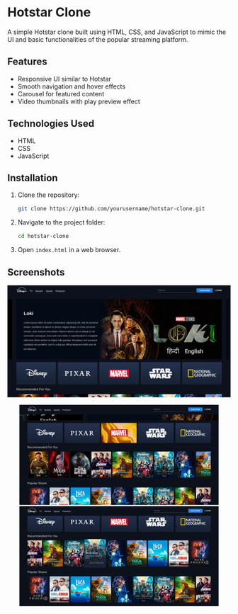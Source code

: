 # Hotstar Clone

A simple Hotstar clone built using HTML, CSS, and JavaScript to mimic the UI and basic functionalities of the popular streaming platform.

## Features
- Responsive UI similar to Hotstar
- Smooth navigation and hover effects
- Carousel for featured content
- Video thumbnails with play preview effect

## Technologies Used
- HTML
- CSS
- JavaScript

## Installation
1. Clone the repository:
   ```sh
   git clone https://github.com/yourusername/hotstar-clone.git
   ```
2. Navigate to the project folder:
   ```sh
   cd hotstar-clone
   ```
3. Open `index.html` in a web browser.

## Screenshots
<p align="center">
  <img src="screenshots/hotstar-clone-1.png" width="600">
</p>

<p align="center">
  <img src="screenshots/hotstar-clone-2.png" width="450">  
  <img src="screenshots/hotstar-clone-3.png" width="450">
</p>
